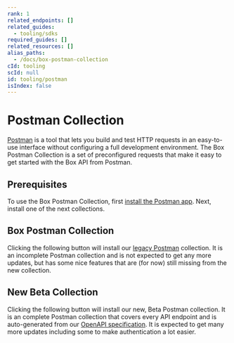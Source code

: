 ```yaml
---
rank: 1
related_endpoints: []
related_guides:
  - tooling/sdks
required_guides: []
related_resources: []
alias_paths:
  - /docs/box-postman-collection
cId: tooling
scId: null
id: tooling/postman
isIndex: false
---
```

# Postman Collection

[Postman][postman] is a tool that lets you build and test HTTP requests in an
easy-to-use interface without configuring a full development environment. The
Box Postman Collection is a set of preconfigured requests that make it easy to
get started with the Box API from Postman.

## Prerequisites

To use the Box Postman Collection, first [install the Postman app][downloads].
Next, install one of the next collections.

## Box Postman Collection

Clicking the following button will install our [legacy Postman][legacy]
collection. It is an incomplete Postman collection and is not expected to get
any more updates, but has some nice features that are (for now) still missing
from the new collection.

<Postman id="768279fde466dffc5511">

</Postman>

## New Beta Collection

Clicking the following button will install our new, Beta Postman
collection. It is an complete Postman collection that covers every API endpoint
and is auto-generated from our [OpenAPI specification][openapi]. It is expected
to get many more updates including some to make authentication a lot easier.

<Postman id="62d85bbca8bf7bd5a48b">

</Postman>

[postman]: https://getpostman.com

[downloads]: https://www.getpostman.com/downloads/

[legacy]: https://www.getpostman.com/collections/768279fde466dffc5511

[openapi]: https://github.com/box/box-openapi
